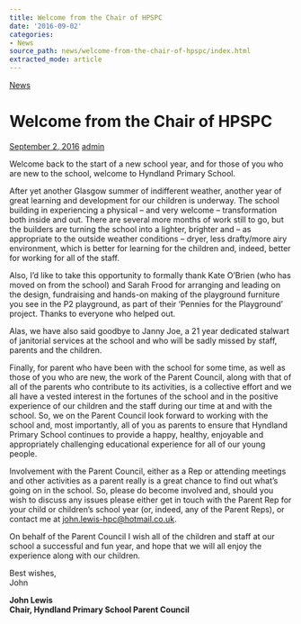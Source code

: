```yaml
---
title: Welcome from the Chair of HPSPC
date: '2016-09-02'
categories:
- News
source_path: news/welcome-from-the-chair-of-hpspc/index.html
extracted_mode: article
---
```

[News](/news/)

# Welcome from the Chair of HPSPC

[September 2, 2016](/news/welcome-from-the-chair-of-hpspc/) [admin](author/admin/)

Welcome back to the start of a new school year, and for those of you who are new to the school, welcome to Hyndland Primary School.

After yet another Glasgow summer of indifferent weather, another year of great learning and development for our children is underway. The school building in experiencing a physical – and very welcome – transformation both inside and out. There are several more months of work still to go, but the builders are turning the school into a lighter, brighter and – as appropriate to the outside weather conditions – dryer, less drafty/more airy environment, which is better for learning for the children and, indeed, better for working for all of the staff.

Also, I’d like to take this opportunity to formally thank Kate O’Brien (who has moved on from the school) and Sarah Frood for arranging and leading on the design, fundraising and hands-on making of the playground furniture you see in the P2 playground, as part of their ‘Pennies for the Playground’ project. Thanks to everyone who helped out.

Alas, we have also said goodbye to Janny Joe, a 21 year dedicated stalwart of janitorial services at the school and who will be sadly missed by staff, parents and the children.

Finally, for parent who have been with the school for some time, as well as those of you who are new, the work of the Parent Council, along with that of all of the parents who contribute to its activities, is a collective effort and we all have a vested interest in the fortunes of the school and in the positive experience of our children and the staff during our time at and with the school. So, we on the Parent Council look forward to working with the school and, most importantly, all of you as parents to ensure that Hyndland Primary School continues to provide a happy, healthy, enjoyable and appropriately challenging educational experience for all of our young people.

Involvement with the Parent Council, either as a Rep or attending meetings and other activities as a parent really is a great chance to find out what’s going on in the school. So, please do become involved and, should you wish to discuss any issues please either get in touch with the Parent Rep for your child or children’s school year (or, indeed, any of the Parent Reps), or contact me at [john.lewis-hpc@hotmail.co.uk](mailto:john.lewis-hpc@hotmail.co.uk).

On behalf of the Parent Council I wish all of the children and staff at our school a successful and fun year, and hope that we will all enjoy the experience along with our children.

Best wishes,  
John

**John Lewis**  
**Chair, Hyndland Primary School Parent Council**
